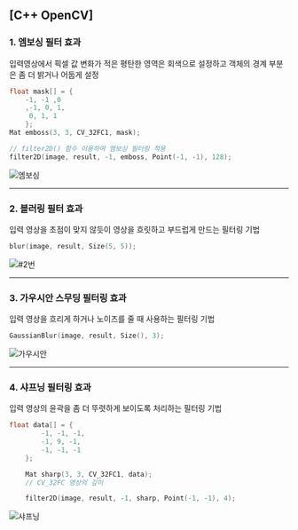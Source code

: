 ## [C++ OpenCV]
### 1. 엠보싱 필터 효과 

입력영상에서 픽셀 값 변화가 적은 평탄한 영역은 회색으로 설정하고 객체의 경계 부분은 좀 더 밝거나 어둡게 설정

```c++
float mask[] = { 
    -1, -1 ,0
    ,-1, 0, 1,
     0, 1, 1 
    };
Mat emboss(3, 3, CV_32FC1, mask); 

// filter2D() 함수 이용하여 엠보싱 필터링 적용 
filter2D(image, result, -1, emboss, Point(-1, -1), 128);

```

![엠보싱](https://user-images.githubusercontent.com/81904943/140019899-127c9713-6448-44fa-adee-88ddc288823b.PNG)

-----

### 2. 블러링 필터 효과

입력 영상을 초점이 맞지 않듯이 영상을 흐릿하고 부드럽게 만드는 필터링 기법

```c++
blur(image, result, Size(5, 5)); 
```

![#2번](https://user-images.githubusercontent.com/81904943/140021155-a1416eac-865e-4ef2-b2d9-41913e700730.PNG)

----

### 3. 가우시안 스무딩 필터링 효과

입력 영상을 흐리게 하거나 노이즈를 줄 때 사용하는 필터링 기법

```c++
GaussianBlur(image, result, Size(), 3); 
```

![가우시안](https://user-images.githubusercontent.com/81904943/140021279-b996e681-94cd-439c-8713-48682f252566.PNG)

----

### 4. 샤프닝 필터링 효과

입력 영상의 윤곽을 좀 더 뚜렷하게 보이도록 처리하는 필터링 기법 

```c++
float data[] = {      
		-1, -1, -1,
		-1, 9, -1,
		-1, -1, -1
	};

	Mat sharp(3, 3, CV_32FC1, data);
	// CV_32FC 영상의 깊이 

	filter2D(image, result, -1, sharp, Point(-1, -1), 4);
```

![샤프닝](https://user-images.githubusercontent.com/81904943/140021503-79fc41fd-0b4e-4972-9b17-a68c129a8f78.PNG)

